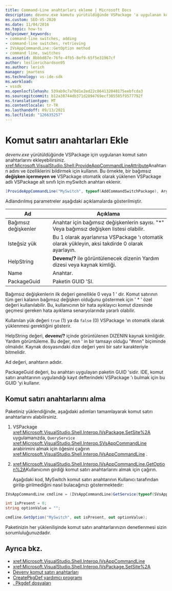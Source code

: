 ```yaml
---
title: Command-Line anahtarları ekleme | Microsoft Docs
description: devenv.exe komutu yürütüldüğünde VSPackage 'a uygulanan komut satırı anahtarlarının nasıl ekleneceğini öğrenin.
ms.custom: SEO-VS-2020
ms.date: 11/04/2016
ms.topic: how-to
helpviewer_keywords:
- command-line switches, adding
- command-line switches, retrieving
- IVsAppCommandLine::GetOption method
- command line, switches
ms.assetid: 8bbbd87e-76fe-4fb5-8ef9-65f5e31967cf
author: leslierichardson95
ms.author: lerich
manager: jmartens
ms.technology: vs-ide-sdk
ms.workload:
- vssdk
ms.openlocfilehash: 539ab9c7a70d1e2ed22c864132048175eebfcda3
ms.sourcegitcommit: b12a38744db371d2894769ecf305585f9577792f
ms.translationtype: MT
ms.contentlocale: tr-TR
ms.lasthandoff: 09/13/2021
ms.locfileid: "126635257"
---
```

# <a name="add-command-line-switches"></a>Komut satırı anahtarları Ekle
*devenv.exe* yürütüldüğünde VSPackage için uygulanan komut satırı anahtarlarını ekleyebilirsiniz. <xref:Microsoft.VisualStudio.Shell.ProvideAppCommandLineAttribute>Anahtarın adını ve özelliklerini bildirmek için kullanın. Bu örnekte, bir bağımsız **değişken içermeyen ve** VSPackage otomatik olarak yüklenen VSPackage adlı VSPackage alt sınıfı Için mySwitch anahtarı eklenir.

```csharp
[ProvideAppCommandLine("MySwitch", typeof(AddCommandSwitchPackage), Arguments = "0", DemandLoad = 1)]
```

 Adlandırılmış parametreler aşağıdaki açıklamalarda gösterilmiştir.

|Ad|Açıklama|
|-|-|
| Bağımsız değişkenler | Anahtar için bağımsız değişkenlerin sayısı. "*" Veya bağımsız değişken listesi olabilir. |
| Isteğsiz yük | Bu 1 olarak ayarlanırsa VSPackage 'ı otomatik olarak yükleyin, aksi takdirde 0 olarak ayarlayın. |
| HelpString | **Devenv/?** ile görüntülenecek dizenin Yardım dizesi veya kaynak kimliği. |
| Name | Anahtar. |
| PackageGuid | Paketin GUID 'SI. |

 Bağımsız değişkenlerin ilk değeri genellikle 0 veya 1 ' dir. Komut satırının tüm geri kalanın bağımsız değişken olduğunu göstermek için ' * ' özel değeri kullanılabilir. Bu, kullanıcının bir hata ayıklayıcı komut dizesinde geçmesi gereken hata ayıklama senaryolarında yararlı olabilir.

 Kullanılan yük değeri `true` (1) ya da `false` (0) VSPackage 'ın otomatik olarak yüklenmesi gerektiğini gösterir.

 HelpString değeri, **devenv/?** içinde görüntülenen DIZENIN kaynak kimliğidir. Yardım görüntüleme. Bu değer, nnn ' in bir tamsayı olduğu "#nnn" biçiminde olmalıdır. Kaynak dosyasındaki dize değeri yeni bir satır karakteriyle bitmelidir.

 Ad değeri, anahtarın adıdır.

 PackageGuid değeri, bu anahtarı uygulayan paketin GUID 'sidir. IDE, komut satırı anahtarının uygulandığı kayıt defterindeki VSPackage 'ı bulmak için bu GUID 'yi kullanır.

## <a name="retrieve-command-line-switches"></a>Komut satırı anahtarlarını alma
 Paketiniz yüklendiğinde, aşağıdaki adımları tamamlayarak komut satırı anahtarlarını alabilirsiniz.

1. VSPackage <xref:Microsoft.VisualStudio.Shell.Interop.IVsPackage.SetSite%2A> uygulamanızda, `QueryService` <xref:Microsoft.VisualStudio.Shell.Interop.SVsAppCommandLine> arabirimini almak için öğesini çağırın <xref:Microsoft.VisualStudio.Shell.Interop.IVsAppCommandLine> .

2. <xref:Microsoft.VisualStudio.Shell.Interop.IVsAppCommandLine.GetOption%2A>Kullanıcının girdiği komut satırı anahtarlarını almak için çağırın.

   Aşağıdaki kod, MySwitch komut satırı anahtarının Kullanıcı tarafından girilip girilmediğini nasıl bulacağınızı göstermektedir:

```csharp
IVsAppCommandLine cmdline = (IVsAppCommandLine)GetService(typeof(SVsAppCommandLine));

int isPresent = 0;
string optionValue = "";

cmdline.GetOption("MySwitch", out isPresent, out optionValue);
```

 Paketinizin her yüklenilişinde komut satırı anahtarlarınızın denetlenmesi sizin sorumluluğunuzdadır.

## <a name="see-also"></a>Ayrıca bkz.
- <xref:Microsoft.VisualStudio.Shell.Interop.IVsAppCommandLine>
- <xref:Microsoft.VisualStudio.Shell.Interop.IVsPackage.SetSite%2A>
- [Devenv komut satırı anahtarları](../ide/reference/devenv-command-line-switches.md)
- [CreatePkgDef yardımcı programı](../extensibility/internals/createpkgdef-utility.md)
- [. Pkgdef dosyaları](https://devblogs.microsoft.com/visualstudio/whats-a-pkgdef-and-why/)
